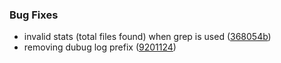
### Bug Fixes

* invalid stats (total files found) when grep is used ([368054b](https://github.com/aversini/teeny-file-search/commit/368054b6254f748f8709795a4d92bfe18faa9448))
* removing dubug log prefix ([9201124](https://github.com/aversini/teeny-file-search/commit/92011241c4e3428b46b6997648c85c7f7bc1f3fe))

